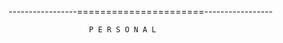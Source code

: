 -----------------======================-----------------
                    
                    
                      P E R S O N A L
